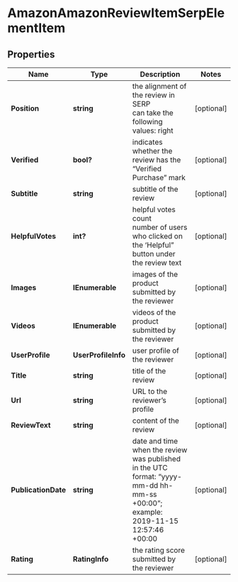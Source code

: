 # AmazonAmazonReviewItemSerpElementItem


## Properties

| Name | Type | Description | Notes |
|------------ | ------------- | ------------- | -------------|
**Position** | **string** | the alignment of the review in SERP<br>can take the following values: right |[optional]|
**Verified** | **bool?** | indicates whether the review has the “Verified Purchase” mark |[optional]|
**Subtitle** | **string** | subtitle of the review |[optional]|
**HelpfulVotes** | **int?** | helpful votes count<br>number of users who clicked on the ‘Helpful” button under the review text |[optional]|
**Images** | **IEnumerable<ImagesElement>** | images of the product submitted by the reviewer |[optional]|
**Videos** | **IEnumerable<VideoElement>** | videos of the product submitted by the reviewer |[optional]|
**UserProfile** | **UserProfileInfo** | user profile of the reviewer |[optional]|
**Title** | **string** | title of the review |[optional]|
**Url** | **string** | URL to the reviewer’s profile |[optional]|
**ReviewText** | **string** | content of the review |[optional]|
**PublicationDate** | **string** | date and time when the review was published<br>in the UTC format: “yyyy-mm-dd hh-mm-ss +00:00”;<br>example:<br>2019-11-15 12:57:46 +00:00 |[optional]|
**Rating** | **RatingInfo** | the rating score submitted by the reviewer |[optional]|
